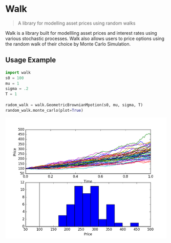 # Walk
> A library for modelling asset prices using random walks

Walk is a library built for modellling asset prices and interest rates using various stochastic processes. Walk also allows users to price options using the random walk of their choice by Monte Carlo Simulation.

## Usage Example
```Python
import walk
s0 = 100
mu = 1
sigma = .2
T = 1

radom_walk = walk.GeometricBrownianMpotion(s0, mu, sigma, T)
random_walk.monte_carlo(plot=True)
```
![Example](https://github.com/peterpeluso/walk/blob/master/img/figure_1.png)
